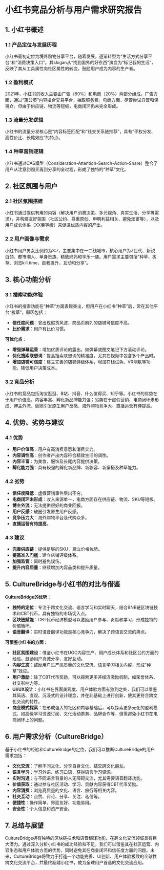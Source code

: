 # 小红书竞品分析与用户需求研究报告

## 1. 小红书概述

### 1.1 产品定位与发展历程

小红书最初定位为境外购物分享平台，随着发展，逐渐转型为“生活方式分享平台”和“消费决策入口”。其slogan从“找到国外的好东西”演变为“标记我的生活”，反映了其从工具属性向社区属性的转变，鼓励用户成为内容的生产者。

### 1.2 盈利模式

2021年，小红书的收入主要由广告（80%）和电商（20%）两部分组成。广告方面，通过“蒲公英”内容撮合交易平台，抽取服务费。电商方面，尽管尝试自营和保税仓，但由于供应链、物流等短板，电商闭环仍未完全形成。

### 1.3 流量分发逻辑

小红书的流量分发核心是“内容标签匹配”和“社交关系链推荐”，具有“平权分发、高性价比、长尾效应”的特点。

### 1.4 种草营销逻辑

小红书通过CAS模型（Consideration-Attention-Search-Action-Share）整合了用户从注意到购买再到分享的全过程，形成了独特的“种草”文化。

## 2. 社区氛围与用户

### 2.1 社区氛围搭建

小红书通过提供有用的内容（解决用户消费决策、多元视角、真实生活、分享等需求），并构建友好氛围（社区公约、尊重原创、申明利益相关、避免炫富等），以及用户成长体系（XX薯等级）来促进优质内容的产出。

### 2.2 用户画像与需求

小红书用户男女比例约为3:7，主要集中在一二线城市，核心用户为Z世代、新锐白领、都市潮人、单身贵族、精致妈妈和享乐一族。用户需求主要包括“种草、拔草、浏览kill time、自我提升、互动和分享”。

## 3. 核心功能分析

### 3.1 搜索功能体验

小红书的搜索功能在“种草”方面表现突出，但用户在小红书“种草”后，常在其他平台“拔草”，原因包括：

*   **信任度问题**：曾出现假货风波，商品页前列的店铺可信度不高。
*   **比价需求**：用户有比价习惯。

**可优化点**：

*   **增强弹幕运营**：增加优质评论的露出，如弹幕或图文笔记下方滚动评论。
*   **优化搜索联想词**：提高搜索联想词的精准度，尤其在视频中包含多个产品时。
*   **增加店铺可信度**：建立完善的店铺评级体系，增加在线试色、VR测肤等功能，降低用户决策成本。

### 3.2 竞品分析

小红书的竞品包括淘宝逛逛、B站、抖音、什么值得买、知乎等。小红书的优势在于用户价值高、内容丰富、孵化新品牌能力强；劣势在于虚假营销、电商闭环未形成、博主外流、破圈引发原生用户反感、海外购物竞争大、直播运营有待提高。

## 4. 优势、劣势与建议

### 4.1 优势

*   **用户价值高**：用户有高消费意愿和消费实力。
*   **内容调性高**：创作者产出内容符合精致生活的调性。
*   **内容丰富**：为美妆、服饰及长尾内容提供决策。
*   **孵化能力强**：具有较强的孵化新品牌、新妆容、新穿搭及种草能力。

### 4.2 劣势

*   **信任度降低**：虚假营销事件层出不穷。
*   **电商闭环未形成**：收入来源单一，电商方面存在供应链、物流、SKU等短板。
*   **博主外流**：无法提供很好的商业回报。
*   **用户反感**：破圈引发原生用户反感。
*   **竞争压力大**：海外购物平台及代购众多。
*   **直播运营有待提高**。

### 4.3 建议

*   **完善供应链**：提供足够的SKU，建立价格优势。
*   **提高准入门槛**：建立店铺评级体系。
*   **加强监管**：同时避免误伤。
*   **提升内容质量**：继续增加内容品类和提升质量。

## 5. CultureBridge与小红书的对比与借鉴

**CultureBridge的优势**：

*   **独特的定位**：专注于跨文化交流、语言学习和实时聊天，结合BNB链区块链技术和CBT代币，具有独特的市场切入点。
*   **区块链赋能**：CBT代币经济模型可以激励用户参与、贡献和学习，形成独特的价值循环。
*   **语音翻译**：实时语音翻译功能是核心竞争力，解决了跨语言交流的痛点。

**可借鉴小红书的方面**：

*   **社区氛围建设**：借鉴小红书在UGC内容生产、用户成长体系和社区公约方面的经验，鼓励用户真诚分享、友好互动。
*   **内容生态**：鼓励用户生产高质量的文化交流、语言学习相关内容，形成“种草”效应。
*   **用户激励**：除了CBT代币奖励，可以探索更多非经济激励机制，如荣誉体系、社交影响力等。
*   **UI/UX设计**：小红书在界面美观度、用户体验方面有独到之处，我们可以借鉴其简洁、直观、沉浸式的设计理念，并在此基础上进行创新，使其更符合跨文化交流的特性。
*   **商业模式探索**：在形成强大的社区和内容基础后，可以探索更多元化的盈利模式，如高级学习资源订阅、文化活动票务、品牌合作等，但需避免小红书在电商闭环上的问题。

## 6. 用户需求分析（CultureBridge）

基于小红书的经验和CultureBridge的定位，我们可以推断CultureBridge的用户需求包括：

*   **文化交流**：了解不同文化、分享自身文化、结交跨文化朋友。
*   **语言学习**：学习外语、练习口语、获得语言学习资源。
*   **实时沟通**：与不同语言背景的人无障碍交流，尤其需要语音翻译功能。
*   **价值获取**：通过参与社区活动、学习、贡献内容获得CBT代币奖励。
*   **内容消费**：浏览高质量的文化、语言、旅行等相关内容。
*   **社交互动**：点赞、评论、分享、关注、私信等。
*   **便捷性**：操作简单、界面友好、功能易用。
*   **安全性**：个人信息和资产安全。

## 7. 总结与展望

CultureBridge拥有独特的区块链技术和语音翻译功能，在跨文化交流领域具有巨大潜力。通过深入分析小红书的成功经验和不足，我们可以借鉴其在社区运营、内容生态和用户体验方面的优势，同时避免其在商业闭环和信任度方面的问题。未来，CultureBridge将致力于打造一个功能完善、UI创新、用户体验极致的全球性跨文化交流平台，并最终超越小红书，成为全球用户首选的文化交流应用。 

